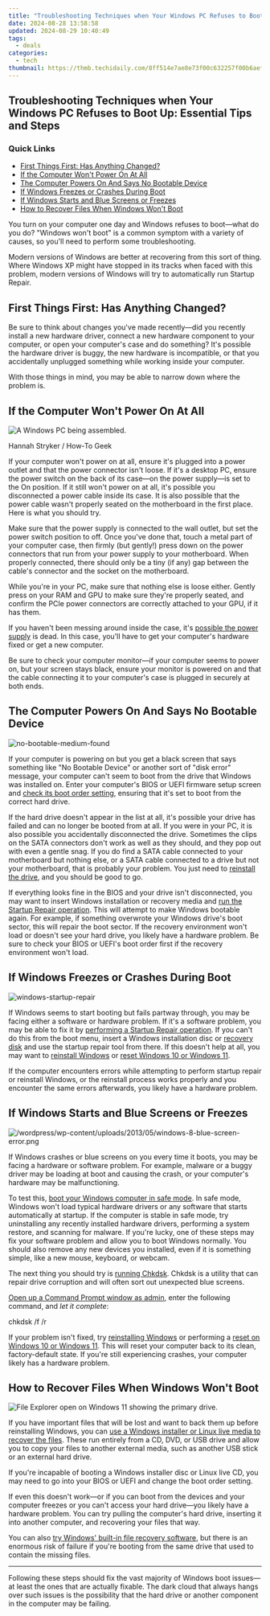 ```yaml
---
title: "Troubleshooting Techniques when Your Windows PC Refuses to Boot Up: Essential Tips and Steps"
date: 2024-08-28 13:58:58
updated: 2024-08-29 10:40:49
tags:
  - deals
categories:
  - tech
thumbnail: https://thmb.techidaily.com/8ff514e7ae8e73f00c632257f00b6aefbc08dc01d831c81a6f2628b843ff494a.jpg
---
```


## Troubleshooting Techniques when Your Windows PC Refuses to Boot Up: Essential Tips and Steps

### Quick Links

* [First Things First: Has Anything Changed?](https://android-location.techidaily.com/getting-the-pokemon-go-gps-signal-not-found-11-error-in-xiaomi-redmi-a2plus-drfone-by-drfone-virtual/)
* [If the Computer Won't Power On At All](https://instagram-video-files.techidaily.com/updated-in-2024-mac-based-strategies-for-shorter-insta-videos/)
* [The Computer Powers On And Says No Bootable Device](https://facebook-videos.techidaily.com/updated-2024-approved-tips-for-achieving-crystal-clear-1080p-on-fb/)
* [If Windows Freezes or Crashes During Boot](https://howto.techidaily.com/what-to-do-when-nubia-red-magic-9-proplus-has-black-screen-of-death-drfone-by-drfone-fix-android-problems-fix-android-problems/)
* [If Windows Starts and Blue Screens or Freezes](https://extra-resources.techidaily.com/new-advanced-text-dynamics-presets-collection/)
* [How to Recover Files When Windows Won't Boot](https://extra-guidance.techidaily.com/mastering-pinterest-videos-to-mp3s-essential-strategies-for-2024/)

 You turn on your computer one day and Windows refuses to boot—what do you do? "Windows won't boot" is a common symptom with a variety of causes, so you'll need to perform some troubleshooting.

 Modern versions of Windows are better at recovering from this sort of thing. Where Windows XP might have stopped in its tracks when faced with this problem, modern versions of Windows will try to automatically run Startup Repair.

##  First Things First: Has Anything Changed?

 Be sure to think about changes you've made recently—did you recently install a new hardware driver, connect a new hardware component to your computer, or open your computer's case and do something? It's possible the hardware driver is buggy, the new hardware is incompatible, or that you accidentally unplugged something while working inside your computer.

 With those things in mind, you may be able to narrow down where the problem is. 

##  If the Computer Won't Power On At All

![A Windows PC being assembled.](https://static1.howtogeekimages.com/wordpress/wp-content/uploads/2024/04/52650799621_1bf28092b3_o.jpg) 

Hannah Stryker / How-To Geek  
  
 If your computer won't power on at all, ensure it's plugged into a power outlet and that the power connector isn't loose. If it's a desktop PC, ensure the power switch on the back of its case—on the power supply—is set to the On position. If it still won't power on at all, it's possible you disconnected a power cable inside its case. It is also possible that the power cable wasn't properly seated on the motherboard in the first place. Here is what you should try.

 Make sure that the power supply is connected to the wall outlet, but set the power switch position to off. Once you've done that, touch a metal part of your computer case, then firmly (but gently!) press down on the power connectors that run from your power supply to your motherboard. When properly connected, there should only be a tiny (if any) gap between the cable's connector and the socket on the motherboard. 

 While you're in your PC, make sure that nothing else is loose either. Gently press on your RAM and GPU to make sure they're properly seated, and confirm the PCIe power connectors are correctly attached to your GPU, if it has them. 

 If you haven't been messing around inside the case, it's [possible the power supply](https://video-capture.techidaily.com/updated-learn-to-optimize-google-meet-host-plus-participant-without-spending-a-dime-for-2024/) is dead. In this case, you'll have to get your computer's hardware fixed or get a new computer.

 Be sure to check your computer monitor—if your computer seems to power on, but your screen stays black, ensure your monitor is powered on and that the cable connecting it to your computer's case is plugged in securely at both ends.

##  The Computer Powers On And Says No Bootable Device

![no-bootable-medium-found](https://static1.howtogeekimages.com/wordpress/wp-content/uploads/2013/10/no-bootable-medium-found.png) 

 If your computer is powering on but you get a black screen that says something like "No Bootable Device" or another sort of "disk error" message, your computer can't seem to boot from the drive that Windows was installed on. Enter your computer's BIOS or UEFI firmware setup screen and [check its boot order setting](https://extra-guidance.techidaily.com/2024-approved-navigating-through-gopros-burst-recording-options/), ensuring that it's set to boot from the correct hard drive.

 If the hard drive doesn't appear in the list at all, it's possible your drive has failed and can no longer be booted from at all. If you were in your PC, it is also possible you accidentally disconnected the drive. Sometimes the clips on the SATA connectors don't work as well as they should, and they pop out with even a gentle snag. If you do find a SATA cable connected to your motherboard but nothing else, or a SATA cable connected to a drive but not your motherboard, that is probably your problem. You just need to [reinstall the drive](https://on-screen-recording.techidaily.com/new-simplifying-tasks-with-ez-grabber-techniques/), and you should be good to go. 

 If everything looks fine in the BIOS and your drive isn't disconnected, you may want to insert Windows installation or recovery media and [run the Startup Repair operation](https://fox-blue.techidaily.com/guide-to-fade-out-music-in-premiere-pro-for-2024/). This will attempt to make Windows bootable again. For example, if something overwrote your Windows drive's boot sector, this will repair the boot sector. If the recovery environment won't load or doesn't see your hard drive, you likely have a hardware problem. Be sure to check your BIOS or UEFI's boot order first if the recovery environment won't load.

##  If Windows Freezes or Crashes During Boot

![windows-startup-repair](https://static1.howtogeekimages.com/wordpress/wp-content/uploads/2013/10/windows-startup-repair-1.png) 

 If Windows seems to start booting but fails partway through, you may be facing either a software or hardware problem. If it's a software problem, you may be able to fix it by [performing a Startup Repair operation](https://fox-blue.techidaily.com/guide-to-fade-out-music-in-premiere-pro-for-2024/). If you can't do this from the boot menu, insert a Windows installation disc or [recovery disk](https://tech-hub.techidaily.com/innovative-training-crafting-custom-exercise-routines-using-chatgpt-for-trainers/) and use the startup repair tool from there. If this doesn't help at all, you may want to [reinstall Windows](https://android-unlock.techidaily.com/a-perfect-guide-to-remove-or-disable-google-smart-lock-on-lava-blaze-2-pro-by-drfone-android/) or [reset Windows 10 or Windows 11](https://extra-support.techidaily.com/2024-approved-mastering-video-editing-on-a-budget-with-free-fcp/).

 If the computer encounters errors while attempting to perform startup repair or reinstall Windows, or the reinstall process works properly and you encounter the same errors afterwards, you likely have a hardware problem.

##  If Windows Starts and Blue Screens or Freezes

![/wordpress/wp-content/uploads/2013/05/windows-8-blue-screen-error.png](https://static1.howtogeekimages.com/wordpress/wp-content/uploads/2013/05/windows-8-blue-screen-error.png) 

 If Windows crashes or blue screens on you every time it boots, you may be facing a hardware or software problem. For example, malware or a buggy driver may be loading at boot and causing the crash, or your computer's hardware may be malfunctioning.

 To test this, [boot your Windows computer in safe mode](https://video-capture.techidaily.com/new-essential-scripting-instant-stopwatch-integration-in-obs-for-2024/). In safe mode, Windows won't load typical hardware drivers or any software that starts automatically at startup. If the computer is stable in safe mode, try uninstalling any recently installed hardware drivers, performing a system restore, and scanning for malware. If you're lucky, one of these steps may fix your software problem and allow you to boot Windows normally. You should also remove any new devices you installed, even if it is something simple, like a new mouse, keyboard, or webcam. 

 The next thing you should try is [running Chkdsk](https://digital-screen-recording.techidaily.com/mastering-board-interaction-during-remote-work-sessions-across-multiple-devices-for-2024/). Chkdsk is a utility that can repair drive corruption and will often sort out unexpected blue screens. 

[Open up a Command Prompt window as admin](https://screen-mirror.techidaily.com/how-to-screen-mirroring-xiaomi-14-ultra-drfone-by-drfone-android/), enter the following command, and _let it complete_: 

chkdsk /f /r

 If your problem isn't fixed, try [reinstalling Windows](https://android-unlock.techidaily.com/a-perfect-guide-to-remove-or-disable-google-smart-lock-on-lava-blaze-2-pro-by-drfone-android/) or performing a [reset on Windows 10 or Windows 11](https://extra-support.techidaily.com/2024-approved-mastering-video-editing-on-a-budget-with-free-fcp/). This will reset your computer back to its clean, factory-default state. If you're still experiencing crashes, your computer likely has a hardware problem.

##  How to Recover Files When Windows Won't Boot

![File Explorer open on Windows 11 showing the primary drive.](https://static1.howtogeekimages.com/wordpress/wp-content/uploads/2024/04/stuff-on-drive.png) 

 If you have important files that will be lost and want to back them up before reinstalling Windows, you can [use a Windows installer or Linux live media to recover the files](https://extra-guidance.techidaily.com/new-step-by-step-approach-for-verifying-your-age-on-tiktok/). These run entirely from a CD, DVD, or USB drive and allow you to copy your files to another external media, such as another USB stick or an external hard drive.

 If you're incapable of booting a Windows installer disc or Linux live CD, you may need to go into your BIOS or UEFI and change the boot order setting.

 If even this doesn't work—or if you can boot from the devices and your computer freezes or you can't access your hard drive—you likely have a hardware problem. You can try pulling the computer's hard drive, inserting it into another computer, and recovering your files that way. 

 You can also [try Windows' built-in file recovery software](https://screen-sharing-recording.techidaily.com/updated-snap-and-save-the-ultimate-list-of-top-8-free-android-recorders-for-2024/), but there is an enormous risk of failure if you're booting from the same drive that used to contain the missing files.

---

 Following these steps should fix the vast majority of Windows boot issues—at least the ones that are actually fixable. The dark cloud that always hangs over such issues is the possibility that the hard drive or another component in the computer may be failing.

<ins class="adsbygoogle"
     style="display:block"
     data-ad-format="autorelaxed"
     data-ad-client="ca-pub-7571918770474297"
     data-ad-slot="1223367746"></ins>



<ins class="adsbygoogle"
     style="display:block"
     data-ad-client="ca-pub-7571918770474297"
     data-ad-slot="8358498916"
     data-ad-format="auto"
     data-full-width-responsive="true"></ins>
